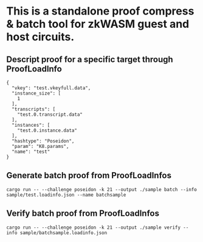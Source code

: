 # This is a standalone proof compress & batch tool for zkWASM guest and host circuits.

## Descript proof for a specific target through ProofLoadInfo

```
{
  "vkey": "test.vkeyfull.data",
  "instance_size": [
    1
  ],
  "transcripts": [
    "test.0.transcript.data"
  ],
  "instances": [
    "test.0.instance.data"
  ],
  "hashtype": "Poseidon",
  "param": "K8.params",
  "name": "test"
}

```

## Generate batch proof from ProofLoadInfos

```
cargo run -- --challenge poseidon -k 21 --output ./sample batch --info sample/test.loadinfo.json --name batchsample
```

## Verify batch proof from ProofLoadInfos

```
cargo run -- --challenge poseidon -k 21 --output ./sample verify --info sample/batchsample.loadinfo.json
```
